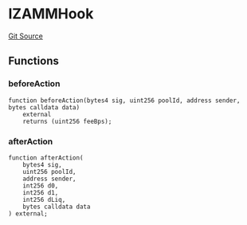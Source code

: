 # IZAMMHook
[Git Source](https://github.com/zammdefi/ZAMM/blob/b1f7385d35195895d467c8f3f1111586be121980/src/ZAMM.sol)


## Functions
### beforeAction


```solidity
function beforeAction(bytes4 sig, uint256 poolId, address sender, bytes calldata data)
    external
    returns (uint256 feeBps);
```

### afterAction


```solidity
function afterAction(
    bytes4 sig,
    uint256 poolId,
    address sender,
    int256 d0,
    int256 d1,
    int256 dLiq,
    bytes calldata data
) external;
```

